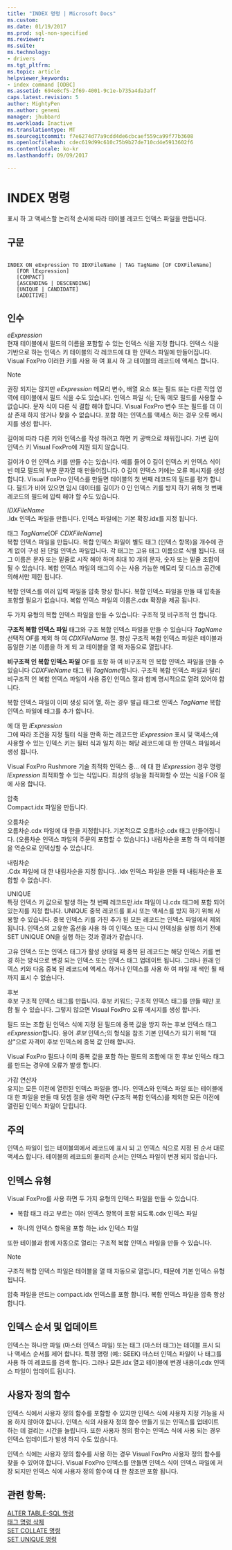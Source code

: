 ```yaml
---
title: "INDEX 명령 | Microsoft Docs"
ms.custom: 
ms.date: 01/19/2017
ms.prod: sql-non-specified
ms.reviewer: 
ms.suite: 
ms.technology:
- drivers
ms.tgt_pltfrm: 
ms.topic: article
helpviewer_keywords:
- index command [ODBC]
ms.assetid: 694e8cf5-2f69-4001-9c1e-b735a4da3aff
caps.latest.revision: 5
author: MightyPen
ms.author: genemi
manager: jhubbard
ms.workload: Inactive
ms.translationtype: MT
ms.sourcegitcommit: f7e6274d77a9cdd4de6cbcaef559ca99f77b3608
ms.openlocfilehash: cdec619d99c610c75b9b27de710cd4e5913602f6
ms.contentlocale: ko-kr
ms.lasthandoff: 09/09/2017

---
```

# <a name="index-command"></a>INDEX 명령
표시 하 고 액세스할 논리적 순서에 따라 테이블 레코드 인덱스 파일을 만듭니다.  
  
## <a name="syntax"></a>구문  
  
```  
  
INDEX ON eExpression TO IDXFileName | TAG TagName [OF CDXFileName]  
   [FOR lExpression]  
   [COMPACT]  
   [ASCENDING | DESCENDING]  
   [UNIQUE | CANDIDATE]  
   [ADDITIVE]  
```  
  
## <a name="arguments"></a>인수  
 *eExpression*  
 현재 테이블에서 필드의 이름을 포함할 수 있는 인덱스 식을 지정 합니다. 인덱스 식을 기반으로 하는 인덱스 키 테이블의 각 레코드에 대 한 인덱스 파일에 만들어집니다. Visual FoxPro 이러한 키를 사용 하 여 표시 하 고 테이블의 레코드에 액세스 합니다.  
  
> [!NOTE]  
>  권장 되지는 않지만 *eExpression* 메모리 변수, 배열 요소 또는 필드 또는 다른 작업 영역에 테이블에서 필드 식을 수도 있습니다. 인덱스 파일 식; 단독 메모 필드를 사용할 수 없습니다. 문자 식이 다른 식 결합 해야 합니다. Visual FoxPro 변수 또는 필드를 더 이상 존재 하지 않거나 찾을 수 없습니다. 포함 하는 인덱스를 액세스 하는 경우 오류 메시지를 생성 합니다.  
  
 길이에 따라 다른 키와 인덱스를 작성 하려고 하면 키 공백으로 채워집니다. 가변 길이 인덱스 키 Visual FoxPro에 지원 되지 않습니다.  
  
 길이가 0 인 인덱스 키를 만들 수는 있습니다. 예를 들어 0 길이 인덱스 키 인덱스 식이 빈 메모 필드의 부분 문자열 때 만들어집니다. 0 길이 인덱스 키에는 오류 메시지를 생성 합니다. Visual FoxPro 인덱스를 만들면 테이블의 첫 번째 레코드의 필드를 평가 합니다. 필드가 비어 있으면 임시 데이터를 길이가 0 인 인덱스 키를 방지 하기 위해 첫 번째 레코드의 필드에 입력 해야 할 수도 있습니다.  
  
 *IDXFileName*  
 .Idx 인덱스 파일을 만듭니다. 인덱스 파일에는 기본 확장.idx를 지정 됩니다.  
  
 태그 *TagName*[OF *CDXFileName*]  
 복합 인덱스 파일을 만듭니다. 복합 인덱스 파일이 별도 태그 (인덱스 항목)을 개수에 관계 없이 구성 된 단일 인덱스 파일입니다. 각 태그는 고유 태그 이름으로 식별 됩니다. 태그 이름은 문자 또는 밑줄로 시작 해야 하며 최대 10 개의 문자, 숫자 또는 밑줄 조합이 될 수 있습니다. 복합 인덱스 파일의 태그의 수는 사용 가능한 메모리 및 디스크 공간에 의해서만 제한 됩니다.  
  
 복합 인덱스를 여러 입력 파일을 압축 항상 합니다. 복합 인덱스 파일을 만들 때 압축을 포함할 필요가 없습니다. 복합 인덱스 파일의 이름은.cdx 확장을 제공 됩니다.  
  
 두 가지 유형의 복합 인덱스 파일을 만들 수 있습니다: 구조적 및 비구조적 인 합니다.  
  
 **구조적 복합 인덱스 파일** 태그와 구조 복합 인덱스 파일을 만들 수 있습니다 *TagName* 선택적 OF를 제외 하 여 *CDXFileName* 절. 항상 구조적 복합 인덱스 파일은 테이블과 동일한 기본 이름을 하 게 되 고 테이블을 열 때 자동으로 열립니다.  
  
 **비구조적 인 복합 인덱스 파일** OF를 포함 하 여 비구조적 인 복합 인덱스 파일을 만들 수 있습니다 *CDXFileName* 태그 뒤 *TagName*합니다. 구조적 복합 인덱스 파일과 달리 비구조적 인 복합 인덱스 파일이 사용 중인 인덱스 절과 함께 명시적으로 열려 있어야 합니다.  
  
 복합 인덱스 파일이 이미 생성 되어 열, 하는 경우 발급 태그로 인덱스 *TagName* 복합 인덱스 파일에 태그를 추가 합니다.  
  
 에 대 한 *lExpression*  
 그에 따라 조건을 지정 필터 식을 만족 하는 레코드만 *lExpression* 표시 및 액세스;에 사용할 수 있는 인덱스 키는 필터 식과 일치 하는 해당 레코드에 대 한 인덱스 파일에서 생성 됩니다.  
  
 Visual FoxPro Rushmore 기술 최적화 인덱스 중... 에 대 한 *lExpression* 경우 명령 *lExpression* 최적화할 수 있는 식입니다. 최상의 성능을 최적화할 수 있는 식을 FOR 절에 사용 합니다.  
  
 압축  
 Compact.idx 파일을 만듭니다.  
  
 오름차순  
 오름차순.cdx 파일에 대 한을 지정합니다. 기본적으로 오름차순.cdx 태그 만들어집니다. (오름차순 인덱스 파일의 주문의 포함할 수 있습니다.) 내림차순을 포함 하 여 테이블을 역순으로 인덱싱할 수 있습니다.  
  
 내림차순  
 .Cdx 파일에 대 한 내림차순을 지정 합니다. .Idx 인덱스 파일을 만들 때 내림차순을 포함할 수 없습니다.  
  
 UNIQUE  
 특정 인덱스 키 값으로 발생 하는 첫 번째 레코드만.idx 파일이 나.cdx 태그에 포함 되어 있는지를 지정 합니다. UNIQUE 중복 레코드를 표시 또는 액세스를 방지 하기 위해 사용할 수 있습니다. 중복 인덱스 키를 가진 추가 된 모든 레코드는 인덱스 파일에서 제외 됩니다. 인덱스의 고유한 옵션을 사용 하 여 인덱스 또는 다시 인덱싱을 실행 하기 전에 SET UNIQUE ON을 실행 하는 것과 결과가 같습니다.  
  
 고유 인덱스 또는 인덱스 태그가 활성 상태일 때 중복 된 레코드는 해당 인덱스 키를 변경 하는 방식으로 변경 되는 인덱스 또는 인덱스 태그 업데이트 됩니다. 그러나 원래 인덱스 키와 다음 중복 된 레코드에 액세스 하거나 인덱스를 사용 하 여 파일 재 색인 될 때까지 표시 수 없습니다.  
  
 후보  
 후보 구조적 인덱스 태그를 만듭니다. 후보 키워드; 구조적 인덱스 태그를 만들 때만 포함 될 수 있습니다. 그렇지 않으면 Visual FoxPro 오류 메시지를 생성 합니다.  
  
 필드 또는 조합 된 인덱스 식에 지정 된 필드에 중복 값을 방지 하는 후보 인덱스 태그 *eExpression*합니다. 용어 *후보* 인덱스;의 형식을 참조 기본 인덱스가 되기 위해 "대상"으로 자격이 후보 인덱스에 중복 값 인해 합니다.  
  
 Visual FoxPro 필드나 이미 중복 값을 포함 하는 필드의 조합에 대 한 후보 인덱스 태그를 만드는 경우에 오류가 발생 합니다.  
  
 가감 연산자  
 유지는 모든 이전에 열린된 인덱스 파일을 엽니다. 인덱스와 인덱스 파일 또는 테이블에 대 한 파일을 만들 때 덧셈 절을 생략 하면 (구조적 복합 인덱스)를 제외한 모든 이전에 열린된 인덱스 파일이 닫힙니다.  
  
## <a name="remarks"></a>주의  
 인덱스 파일이 있는 테이블의에서 레코드에 표시 되 고 인덱스 식으로 지정 된 순서 대로 액세스 합니다. 테이블의 레코드의 물리적 순서는 인덱스 파일이 변경 되지 않습니다.  
  
## <a name="index-types"></a>인덱스 유형  
 Visual FoxPro를 사용 하면 두 가지 유형의 인덱스 파일을 만들 수 있습니다.  
  
-   복합 태그 라고 부르는 여러 인덱스 항목이 포함 되도록.cdx 인덱스 파일  
  
-   하나의 인덱스 항목을 포함 하는.idx 인덱스 파일  
  
 또한 테이블과 함께 자동으로 열리는 구조적 복합 인덱스 파일을 만들 수 있습니다.  
  
> [!NOTE]  
>  구조적 복합 인덱스 파일은 테이블을 열 때 자동으로 열립니다, 때문에 기본 인덱스 유형 됩니다.  
  
 압축 파일을 만드는 compact.idx 인덱스를 포함 합니다. 복합 인덱스 파일을 압축 항상 합니다.  
  
## <a name="index-order-and-updating"></a>인덱스 순서 및 업데이트  
 인덱스는 하나만 파일 (마스터 인덱스 파일) 또는 태그 (마스터 태그)는 테이블 표시 되 나 액세스 순서를 제어 합니다. 특정 명령 (예:: SEEK) 마스터 인덱스 파일이 나 태그를 사용 하 여 레코드를 검색 합니다. 그러나 모든.idx 열고 테이블에 변경 내용이.cdx 인덱스 파일이 업데이트 됩니다.  
  
## <a name="user-defined-functions"></a>사용자 정의 함수  
 인덱스 식에서 사용자 정의 함수를 포함할 수 있지만 인덱스 식에 사용자 지정 기능을 사용 하지 않아야 합니다. 인덱스 식의 사용자 정의 함수 만들기 또는 인덱스를 업데이트 하는 데 걸리는 시간을 늘립니다. 또한 사용자 정의 함수는 인덱스 식에 사용 되는 경우 인덱스 업데이트가 발생 하지 수도 있습니다.  
  
 인덱스 식에는 사용자 정의 함수를 사용 하는 경우 Visual FoxPro 사용자 정의 함수를 찾을 수 있어야 합니다. Visual FoxPro 인덱스를 만들면 인덱스 식이 인덱스 파일에 저장 되지만 인덱스 식에 사용자 정의 함수에 대 한 참조만 포함 됩니다.  
  
## <a name="see-also"></a>관련 항목:  
 [ALTER TABLE-SQL 명령](../../odbc/microsoft/alter-table-sql-command.md)   
 [태그 명령 삭제](../../odbc/microsoft/delete-tag-command.md)   
 [SET COLLATE 명령](../../odbc/microsoft/set-collate-command.md)   
 [SET UNIQUE 명령](../../odbc/microsoft/set-unique-command.md)

